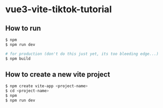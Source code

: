 # vue3-vite-tiktok-tutorial

## How to run

```bash
$ npm
$ npm run dev

# for production (don't do this just yet, its too bleeding edge...)
$ npm build
```

## How to create a new vite project
```bash
$ npm create vite-app <project-name>
$ cd <project-name>
$ npm
$ npm run dev
```
